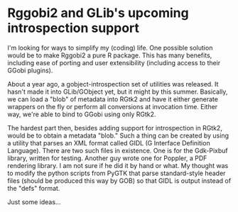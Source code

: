 # Rggobi2 and GLib's upcoming introspection support #

I'm looking for ways to simplify my (coding) life. One possible solution would be to make Rggobi2 a pure R package. This has many benefits, including ease of porting and user extensibility (including access to their GGobi plugins).

About a year ago, a gobject-introspection set of utilities was released. It hasn't made it into GLib/GObject yet, but it might by this summer. Basically, we can load a "blob" of metadata into RGtk2 and have it either generate wrappers on the fly or perform all conversions at invocation time. Either way, we're able to bind to GGobi using only RGtk2.

The hardest part then, besides adding support for introspection in RGtk2, would be to obtain a metadata "blob." Such a thing can be created by using a utility that parses an XML format called GIDL (G Interface Definition Language). There are two such files in existence. One is for the Gdk-Pixbuf library, written for testing. Another guy wrote one for Poppler, a PDF rendering library. I am not sure if he did it by hand or what. My thought was to modify the python scripts from PyGTK that parse standard-style header files (should be produced this way by GOB) so that GIDL is output instead of the "defs" format.

Just some ideas...